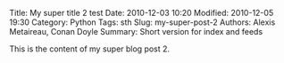 Title: My super title 2 test
Date: 2010-12-03 10:20
Modified: 2010-12-05 19:30
Category: Python
Tags: sth
Slug: my-super-post-2
Authors: Alexis Metaireau, Conan Doyle
Summary: Short version for index and feeds

This is the content of my super blog post 2.
